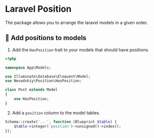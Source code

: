 # Laravel Position

The package allows you to arrange the laravel models in a given order.


## 🔨 Add positions to models

1. Add the `HasPosition` trait to your models that should have positions.

```php
<?php

namespace App\Models;

use Illuminate\Database\Eloquent\Model;
use Nevadskiy\Position\HasPosition;

class Post extends Model
{
    use HasPosition;
}
```

2. Add a `position` column to the model tables.

```php
Schema::create('...', function (Blueprint $table) {
    $table->integer('position')->unsigned()->index();
});
```
